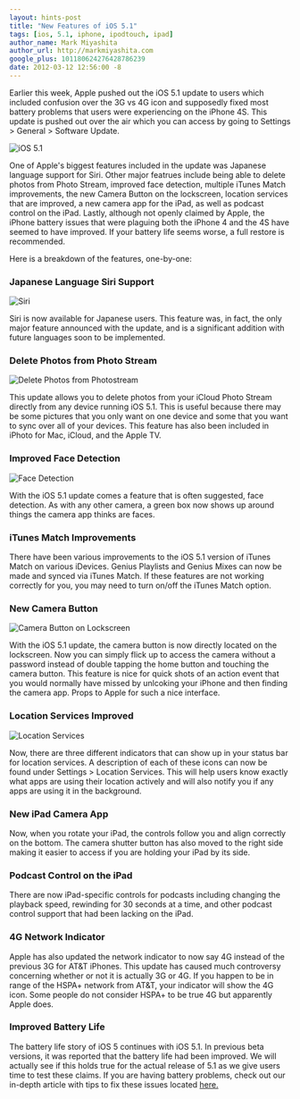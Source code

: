 ```yaml
---
layout: hints-post
title: "New Features of iOS 5.1"
tags: [ios, 5.1, iphone, ipodtouch, ipad]
author_name: Mark Miyashita
author_url: http://markmiyashita.com
google_plus: 101180624276428786239
date: 2012-03-12 12:56:00 -8
---
```


Earlier this week, Apple pushed out the iOS 5.1 update to users which included confusion over the 3G vs 4G icon and supposedly fixed most battery problems that users were experiencing on the iPhone 4S. This update is pushed out over the air which you can access by going to Settings > General > Software Update.

<img class="clear blog-image-border" src="{{site.url}}/images/ios5.1.jpg" title="iOS 5.1">

One of Apple's biggest features included in the update was Japanese language support for Siri. Other major featrues include being able to delete photos from Photo Stream, improved face detection, multiple iTunes Match improvements, the new Camera Button on the lockscreen, location services that are improved, a new camera app for the iPad, as well as podcast control on the iPad. Lastly, although not openly claimed by Apple, the iPhone battery issues that were plaguing both the iPhone 4 and the 4S have seemed to have improved. If your battery life seems worse, a full restore is recommended.

Here is a breakdown of the features, one-by-one:

### Japanese Language Siri Support

<img class="clear blog-image-border" src="{{site.url}}/images/japanese_siri.jpg" title="Siri">

Siri is now available for Japanese users. This feature was, in fact, the only major feature announced with the update, and is a significant addition with future languages soon to be implemented.

### Delete Photos from Photo Stream

<img class="clear blog-image-border" src="{{site.url}}/images/photostream_delete.jpg" title="Delete Photos from Photostream">

This update allows you to delete photos from your iCloud Photo Stream directly from any device running iOS 5.1. This is useful because there may be some pictures that you only want on one device and some that you want to sync over all of your devices. This feature has also been included in iPhoto for Mac, iCloud, and the Apple TV.

### Improved Face Detection

<img class="clear blog-image-border" src="{{site.url}}/images/face_detection.jpg" title="Face Detection">

With the iOS 5.1 update comes a feature that is often suggested, face detection. As with any other camera, a green box now shows up around things the camera app thinks are faces.

### iTunes Match Improvements

There have been various improvements to the iOS 5.1 version of iTunes Match on various iDevices. Genius Playlists and Genius Mixes can now be made and synced via iTunes Match. If these features are not working correctly for you, you may need to turn on/off the iTunes Match option.

### New Camera Button

<img class="clear blog-image-border" src="{{site.url}}/images/camera_lockscreen.jpg" title="Camera Button on Lockscreen">

With the iOS 5.1 update, the camera button is now directly located on the lockscreen. Now you can simply flick up to access the camera without a password instead of double tapping the home button and touching the camera button. This feature is nice for quick shots of an action event that you would normally have missed by unlcoking your iPhone and then finding the camera app. Props to Apple for such a nice interface.

### Location Services Improved

<img class="clear blog-image-border" src="{{site.url}}/images/location_services.jpg" title="Location Services">

Now, there are three different indicators that can show up in your status bar for location services. A description of each of these icons can now be found under Settings > Location Services. This will help users know exactly what apps are using their location actively and will also notify you if any apps are using it in the background.

### New iPad Camera App

Now, when you rotate your iPad, the controls follow you and align correctly on the bottom. The camera shutter button has also moved to the right side making it easier to access if you are holding your iPad by its side.

### Podcast Control on the iPad

There are now iPad-specific controls for podcasts including changing the playback speed, rewinding for 30 seconds at a time, and other podcast control support that had been lacking on the iPad.

### 4G Network Indicator

Apple has also updated the network indicator to now say 4G instead of the previous 3G for AT&T iPhones. This update has caused much controversy concerning whether or not it is actually 3G or 4G. If you happen to be in range of the HSPA+ network from AT&T, your indicator will show the 4G icon. Some people do not consider HSPA+ to be true 4G but apparently Apple does. 

### Improved Battery Life

The battery life story of iOS 5 continues with iOS 5.1. In previous beta versions, it was reported that the battery life had been improved. We will actually see if this holds true for the actual release of 5.1 as we give users time to test these claims. If you are having battery problems, check out our in-depth article with tips to fix these issues located <a href="http://hints.binaryage.com/iphone-battery-problems/">here.</a>